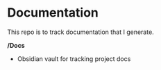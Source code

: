 # Documentation 
This repo is to track documentation that I generate.

**/Docs**
  - Obsidian vault for tracking project docs
